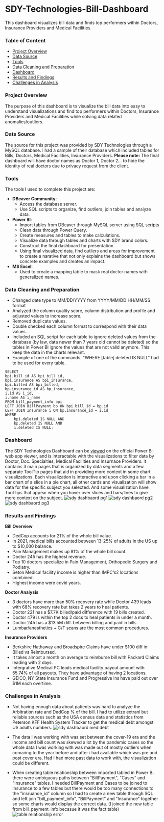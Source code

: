 # SDY-Technologies-Bill-Dashboard
This dashboard visualizes bill data and finds top performers within Doctors, Insurance Providers and Medical Facilities.

### Table of Content
- [Project Overview](#project-overview)
- [Data Source](#data-source)
- [Tools](#tools)
- [Data Cleaning and Preparation](#data-cleaning-and-preparation)
- [Dashboard](#dashboard)
- [Results and Findings](#results-and-findings)
- [Challenges in Analysis](#challenges-in-analysis)

### Project Overview
The purpose of this dashboard is to visualize the bill data into easy to understand visualizations and find top performers within Doctors, Insurance Providers and Medical Facilities while solving data related anomalies/outliers.

### Data Source
The source for this project was provided by SDY Technologies through a MySQL database. I had a sample of their database which included tables for Bills, Doctors, Medical Facilities, Insurance Providers. **Please note:** The final dashboard will have doctor names as Doctor 1, Doctor 2... to hide the identity of real doctors due to privacy request from the client.

### Tools
The tools I used to complete this project are:
- **DBeaver Community**:
  - Access the database server.
  - Use SQL scripts to organize, find outliers, join tables and analyze data.
- **Power BI**:
  - Import tables from DBeaver through MySQL server using SQL scripts 
  - Clean data through Power Query.
  - Create measures and tables to make calculations.
  - Visualize data through tables and charts with SDY brand colors.
  - Construct the final dashboard for presentation.
  - Using final visualized data, find outliers and areas for improvement to create a narative that not only explains the dashboard but shows concrete examples and creates an impact.
- **MS Excel**:
  - Used to create a mapping table to mask real doctor names with generalized names.
 
### Data Cleaning and Preparation
  - Changed date type to MM/DD/YYYY from YYYY/MM/DD HH/MM/SS format
  - Analyzed the column quality score, column distribution and profile and adjusted values to increase score.
  - Removed duplicate values.
  - Double checked each column format to correspond with their data values.
  - Included an SQL script for each table to ignore deleted values from the database (by law, data newer than 7 years old cannot be deleted) so the tables in Power BI ignore the values that are not valid anymore. This keep the data in the charts relevant.
  - Example of one of the commands. "WHERE [table].deleted IS NULL" had to be used for every table.
```
SELECT 
bpi.bill_id AS bpi_bill_id,
bpi.insurance AS bpi_insurance,
bpi.billed AS bpi_billed,
bp.insurance_id AS bp_insurance,
i.id AS i_id,
i.name AS i_name 
FROM bill_payment_info bpi 
LEFT JOIN BillPayment bp ON bpi.bill_id = bp.id
LEFT JOIN Insurance i ON bp.insurance_id = i.id
WHERE 
    bpi.deleted IS NULL AND
    bp.deleted IS NULL AND
    i.deleted IS NULL;
```
 
### Dashboard
The SDY Technologies Dashboard can be [viewed](https://app.powerbi.com/links/vGVpHpf6hr?ctid=9bfa5866-930f-47e6-8d3c-1afc43c89e23&pbi_source=linkShare) on the official Power Bi web app viewer, and is interactable with the visualizations to filter data by Doctor, Doc. Specialties, Medical Facilities and Insurnace Providers. It contains 3 main pages that is organized by data segments and a few separate ToolTip pages that aid in providing more context in some chart visualizations. Each visualization is interactive and upon clicking a bar in a bar chart of a slice in a pie chart, all other cards and visualization will show data for the specific subject you selected. And some visualization have ToolTips that appear when you hover over slices and bars/lines to give more context on the subject.
![sdy dashbaord pg1](https://github.com/user-attachments/assets/69e9084c-abf4-4432-95ad-b2c3b24fddc4)
![sdy dashbaord pg2](https://github.com/user-attachments/assets/06adf576-c25d-42bb-b7ae-b825ca6f9507)
![sdy dashbaord pg3](https://github.com/user-attachments/assets/dd1a7316-1298-4a32-8ff3-607110c79b05)

### Results and Findings
**Bill Overview**
- DedCop accounts for 21% of the whole bill value.
- In 2021, medical bills accounted between 13-25% of adults in the US up to $10,000 balance.
- Pain Management makes up 81% of the whole bill count.
- Doctor 245 has the highest revenue.
- Top 10 doctors specialize in Pain Management, Orthopedic Surgery and Podiatry.
- Seton Medical facility income is higher than IMPC's2 locations combined.
- Highest income were covid years.

**Doctor Analysis**
- 3 doctors have more than 50% recovery rate while Doctor 439 leads with 68% recovery rate but takes 2 years to heal patients.
- Doctor 221 has a $7.7K billed/paid difference with 19 bills created.
- Doctor 479 is within the top 2 docs to heal patients in under a month.
- Doctor 245 has a $13.5M diff. between billing and paid in bills.
- Lumbar/anesthetics + C/T scans are the most common procedures.

**Insurance Providers**
- Berkshire Hathaway and Broadspire Claims have under $100 diff in Billed vs Reimbursed.
- It takes almost a month on average to reimburse bill with Packard Claims leading with 2 days.
- Intergrative Medical PC leads medical facility payout amount with 55.74% of all payouts. They have advantage of having 2 locations.
- GEICO, NY State Insurance Fund and Progressive Ins have paid out over $1M each overtime.

### Challenges in Analysis
- Not having enough data about patients was hard to analyze the Arbitration rate and DedCop % of the bill. I had to utilize extranl but reliable sources such as the USA census data and statistics from Peterson KFF Health System Tracker to get the medical debt amongst US adults numbers.
![sdy dashbaord med debt](https://github.com/user-attachments/assets/e6731182-fce4-410f-bdce-7710f4df96e6)

- The data I was working with was set between the cover-19 era and the income and bill count was skewed a lot by the pandemic cases so the whole data I was working with was made out of mostly outliers when comaring to the year before and after i had available which was pre and post cover era. Had I had more past data to work with, the visualization could be different.
- When creating table relationship between imported tabled in Power Bi, there were ambiguous paths between "BillPayment", "Cases" and "Insurance" tables. I needed BillPayment and Cases to be joined to Insurance to a few tables but there would be too many connections to the "insruance_id" column so I had to create a new table through SQL and left join "bill_payment_info", "BillPayment" and "Insurance" together so some charts would display the correct data. (I joined the new table from bill_payment_info becasue it was the fact table)
![table relationship error](https://github.com/user-attachments/assets/c241a574-5521-4dc2-a1f5-60ce72063d8f)
